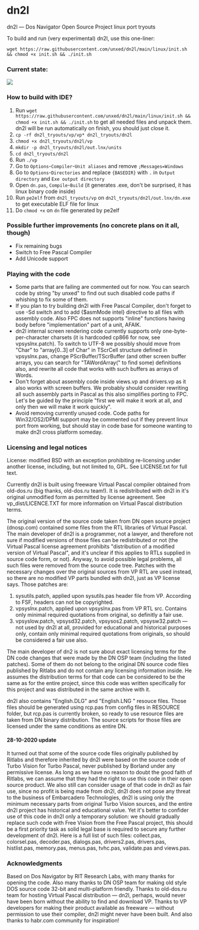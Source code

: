 # dn2l
dn2l — Dos Navigator Open Source Project linux port tryouts

To build and run (very experimental) dn2l, use this one-liner:
```
wget https://raw.githubusercontent.com/unxed/dn2l/main/linux/init.sh && chmod +x init.sh && ./init.sh
```

### Current state:
![](https://user-images.githubusercontent.com/1151423/97242979-4c113a80-1806-11eb-8b8a-b3419a738b48.png)

### How to build with IDE?

1. Run `wget https://raw.githubusercontent.com/unxed/dn2l/main/linux/init.sh && chmod +x init.sh && ./init.sh` to get all needed files and unpack them. dn2l will be run automatically on finish, you should just close it.
2. `cp -rf dn2l_tryouts/vp/vp* dn2l_tryouts/dn2l`
3. `chmod +x dn2l_tryouts/dn2l/vp`
4. `mkdir -p dn2l_tryouts/dn2l/out.lnx/units`
5. `cd dn2l_tryouts/dn2l`
6. Run `./vp`
7. Go to `Options`-`Compiler`-`Unit aliases` and remove `;Messages=Windows`
8. Go to `Options`-`Directories` and replace `{BASEDIR}` with `.` in `Output directory` and `Exe output directory`
9. Open `dn.pas`, `Compile`-`Build` (it generates .exe, don't be surprised, it has linux binary code inside)
10. Run `pe2elf` from `dn2l_tryouts/vp` on `dn2l_tryouts/dn2l/out.lnx/dn.exe` to get executable ELF file for linux
11. Do `chmod +x` on `dn` file generated by pe2elf

### Possible further improvements (no concrete plans on it all, though)

- Fix remaining bugs
- Switch to Free Pascal Compiler
- Add Unicode support

### Playing with the code

- Some parts that are failing are commented out for now. You can search code by string "by unxed" to find out such disabled code paths if whishing to fix some of them.
- If you plan to try building dn2l with Free Pascal Compiler, don't forget to use -Sd switch and to add {$asmMode intel} directive to all files with assembly code. Also FPC does not supports "inline" functions having body before "implementation" part of a unit, AFAIK.
- dn2l internal screen rendering code currently supports only one-byte-per-character charsets (it is hardcoded cp866 for now, see vpsyslnx.patch). To switch to UTF-8 we possibly should move from "Char" to "array[0..3] of Char" in TScrCell structure defined in vpsyslnx.pas, change PScrBuffer/TScrBuffer (and other screen buffer arrays, you can search for "TAWordArray(" to find some) definitions also, and rewrite all code that works with such buffers as arrays of Words.
- Don't forget about assembly code inside views.vp and drivers.vp as it also works with screen buffers. We probably should consider rewriting all such assembly parts in Pascal as this also simplifies porting to FPC. Let's be guided by the principle "first we will make it work at all, and only then we will make it work quickly".
- Avoid removing currently unused code. Code paths for Win32/OS2/DPMI support may be commented out if they prevent linux port from working, but should stay in code base for someone wanting to make dn2l cross platform someday.

### Licensing and legal notices

License: modified BSD with an exception prohibiting re-licensing under another license, including, but not limited to, GPL. See LICENSE.txt for full text.

Currently dn2l is built using freeware Virtual Pascal compiler obtained from old-dos.ru (big thanks, old-dos.ru team!). It is redistributed with dn2l in it's original unmodified form as permitted by license agreement. See vp_dist/LICENCE.TXT for more information on Virtual Pascal distribution terms.

The original version of the source code taken from DN open source project (dnosp.com) contained some files from the RTL libraries of Virtual Pascal. The main developer of dn2l is a programmer, not a lawyer, and therefore not sure if modified versions of those files can be redistributed or not (the Virtual Pascal license agreement prohibits "distribution of a modified version of Virtual Pascal", and it's unclear if this applies to RTLs supplied in source code form, or not). Anyway, to avoid possible legal problems, all such files were removed from the source code tree. Patches with the necessary changes over the original sources from VP RTL are used instead, so there are no modified VP parts bundled with dn2l, just as VP license says. Those patches are:
1) sysutils.patch, applied upon sysutils.pas header file from VP. According to FSF, headers can not be copyrighted.
2) vpsyslnx.patch, applied upon vpsyslnx.pas from VP RTL src. Contains only minimal required quotations from original, so definitly a fair use.
3) vpsyslow.patch, vpsysd32.patch, vpsysos2.patch, vpsysw32.patch — not used by dn2l at all, provided for educational and historical purposes only, contain only minimal required quotations from originals, so should be considered a fair use also.

The main developer of dn2 is not sure about exact licensing terms for the DN code changes that were made by the DN OSP team (including the listed patches). Some of them do not belong to the original DN source code files published by Ritlabs and do not contain any licensing information inside. He assumes the distribution terms for that code can be considered to be the same as for the entire project, since this code was written specifically for this project and was distributed in the same archive with it.

dn2l also contains "English.DLG" and "English.LNG " resouce files. Those files should be generated using rcp.pas from config files in RESOURCE folder, but rcp.pas is currently broken, so ready to use resource files are taken from DN binary distribution. The source scripts for those files are licensed under the same conditions as entire DN.

#### 28-10-2020 update

It turned out that some of the source code files originally published by Ritlabs and therefore inherited by dn2l were based on the source code of Turbo Vision for Turbo Pascal, never published by Borland under any permissive license. As long as we have no reason to doubt the good faith of Ritlabs, we can assume that they had the right to use this code in their open source product. We also still can consider usage of that code in dn2l as fair use, since no profit is being made from dn2l, dn2l does not pose any threat to the business of Embarcadero Technologies, dn2l is using only the minimum necessary parts from original Turbo Vision sources, and the entire dn2l project has historical and educational value. Yet it's better to confider use of this code in dn2l only a temporary solution: we should gradually replace such code with Free Vision from the Free Pascal project, this should be a first priority task as solid legal base is required to secure any further development of dn2l. Here is a full list of such files: collect.pas, colorsel.pas, decoder.pas, dialogs.pas, drivers2.pas, drivers.pas, histlist.pas, memory.pas, menus.pas, tvhc.pas, validate.pas and views.pas.

### Acknowledgments

Based on Dos Navigator by RIT Research Labs, with many thanks for opening the code. Also many thanks to DN OSP team for making old style DOS source code 32-bit and multi-platform friendly. Thanks to old-dos.ru team for hosting Virtual Pascal distribution — dn2l, perhaps, would never have been born without the ability to find and download VP. Thanks to VP developers for making their product available as freeware — without permission to use their compiler, dn2l might never have been built. And also thanks to habr.com community for inspiration!
